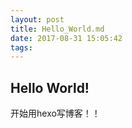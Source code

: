 ```yaml
---
layout: post
title: Hello_World.md
date: 2017-08-31 15:05:42
tags:
---
```


## Hello World!
开始用hexo写博客！！
